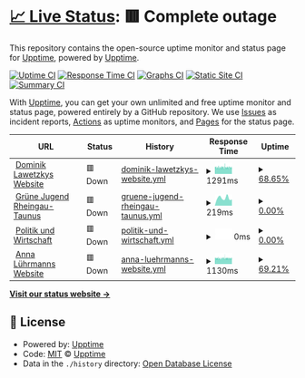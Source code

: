 # [📈 Live Status](https://status.dominiklawetzky.de): <!--live status--> **🟥 Complete outage**

This repository contains the open-source uptime monitor and status page for [Upptime](https://upptime.js.org), powered by [Upptime](https://github.com/upptime/upptime).

[![Uptime CI](https://github.com/dominiklawetzky/status-page/workflows/Uptime%20CI/badge.svg)](https://github.com/dominiklawetzky/status-page/actions?query=workflow%3A%22Uptime+CI%22)
[![Response Time CI](https://github.com/dominiklawetzky/status-page/workflows/Response%20Time%20CI/badge.svg)](https://github.com/dominiklawetzky/status-page/actions?query=workflow%3A%22Response+Time+CI%22)
[![Graphs CI](https://github.com/dominiklawetzky/status-page/workflows/Graphs%20CI/badge.svg)](https://github.com/dominiklawetzky/status-page/actions?query=workflow%3A%22Graphs+CI%22)
[![Static Site CI](https://github.com/dominiklawetzky/status-page/workflows/Static%20Site%20CI/badge.svg)](https://github.com/dominiklawetzky/status-page/actions?query=workflow%3A%22Static+Site+CI%22)
[![Summary CI](https://github.com/dominiklawetzky/status-page/workflows/Summary%20CI/badge.svg)](https://github.com/dominiklawetzky/status-page/actions?query=workflow%3A%22Summary+CI%22)

With [Upptime](https://upptime.js.org), you can get your own unlimited and free uptime monitor and status page, powered entirely by a GitHub repository. We use [Issues](https://github.com/upptime/upptime/issues) as incident reports, [Actions](https://github.com/dominiklawetzky/status-page/actions) as uptime monitors, and [Pages](https://status.dominiklawetzky.de) for the status page.

<!--start: status pages-->
<!-- This summary is generated by Upptime (https://github.com/upptime/upptime) -->
<!-- Do not edit this manually, your changes will be overwritten -->
<!-- prettier-ignore -->
| URL | Status | History | Response Time | Uptime |
| --- | ------ | ------- | ------------- | ------ |
| <img alt="" src="https://icons.duckduckgo.com/ip3/dominiklawetzky.de.ico" height="13"> [Dominik Lawetzkys Website](https://dominiklawetzky.de) | 🟥 Down | [dominik-lawetzkys-website.yml](https://github.com/dominiklawetzky/status-page/commits/HEAD/history/dominik-lawetzkys-website.yml) | <details><summary><img alt="Response time graph" src="./graphs/dominik-lawetzkys-website/response-time-week.png" height="20"> 1291ms</summary><br><a href="https://status.dominiklawetzky.de/history/dominik-lawetzkys-website"><img alt="Response time 1346" src="https://img.shields.io/endpoint?url=https%3A%2F%2Fraw.githubusercontent.com%2Fdominiklawetzky%2Fstatus-page%2FHEAD%2Fapi%2Fdominik-lawetzkys-website%2Fresponse-time.json"></a><br><a href="https://status.dominiklawetzky.de/history/dominik-lawetzkys-website"><img alt="24-hour response time 1235" src="https://img.shields.io/endpoint?url=https%3A%2F%2Fraw.githubusercontent.com%2Fdominiklawetzky%2Fstatus-page%2FHEAD%2Fapi%2Fdominik-lawetzkys-website%2Fresponse-time-day.json"></a><br><a href="https://status.dominiklawetzky.de/history/dominik-lawetzkys-website"><img alt="7-day response time 1291" src="https://img.shields.io/endpoint?url=https%3A%2F%2Fraw.githubusercontent.com%2Fdominiklawetzky%2Fstatus-page%2FHEAD%2Fapi%2Fdominik-lawetzkys-website%2Fresponse-time-week.json"></a><br><a href="https://status.dominiklawetzky.de/history/dominik-lawetzkys-website"><img alt="30-day response time 1317" src="https://img.shields.io/endpoint?url=https%3A%2F%2Fraw.githubusercontent.com%2Fdominiklawetzky%2Fstatus-page%2FHEAD%2Fapi%2Fdominik-lawetzkys-website%2Fresponse-time-month.json"></a><br><a href="https://status.dominiklawetzky.de/history/dominik-lawetzkys-website"><img alt="1-year response time 1342" src="https://img.shields.io/endpoint?url=https%3A%2F%2Fraw.githubusercontent.com%2Fdominiklawetzky%2Fstatus-page%2FHEAD%2Fapi%2Fdominik-lawetzkys-website%2Fresponse-time-year.json"></a></details> | <details><summary><a href="https://status.dominiklawetzky.de/history/dominik-lawetzkys-website">68.65%</a></summary><a href="https://status.dominiklawetzky.de/history/dominik-lawetzkys-website"><img alt="All-time uptime 99.84%" src="https://img.shields.io/endpoint?url=https%3A%2F%2Fraw.githubusercontent.com%2Fdominiklawetzky%2Fstatus-page%2FHEAD%2Fapi%2Fdominik-lawetzkys-website%2Fuptime.json"></a><br><a href="https://status.dominiklawetzky.de/history/dominik-lawetzkys-website"><img alt="24-hour uptime 56.39%" src="https://img.shields.io/endpoint?url=https%3A%2F%2Fraw.githubusercontent.com%2Fdominiklawetzky%2Fstatus-page%2FHEAD%2Fapi%2Fdominik-lawetzkys-website%2Fuptime-day.json"></a><br><a href="https://status.dominiklawetzky.de/history/dominik-lawetzkys-website"><img alt="7-day uptime 68.65%" src="https://img.shields.io/endpoint?url=https%3A%2F%2Fraw.githubusercontent.com%2Fdominiklawetzky%2Fstatus-page%2FHEAD%2Fapi%2Fdominik-lawetzkys-website%2Fuptime-week.json"></a><br><a href="https://status.dominiklawetzky.de/history/dominik-lawetzkys-website"><img alt="30-day uptime 92.06%" src="https://img.shields.io/endpoint?url=https%3A%2F%2Fraw.githubusercontent.com%2Fdominiklawetzky%2Fstatus-page%2FHEAD%2Fapi%2Fdominik-lawetzkys-website%2Fuptime-month.json"></a><br><a href="https://status.dominiklawetzky.de/history/dominik-lawetzkys-website"><img alt="1-year uptime 99.34%" src="https://img.shields.io/endpoint?url=https%3A%2F%2Fraw.githubusercontent.com%2Fdominiklawetzky%2Fstatus-page%2FHEAD%2Fapi%2Fdominik-lawetzkys-website%2Fuptime-year.json"></a></details>
| <img alt="" src="https://icons.duckduckgo.com/ip3/gj-rtk.de.ico" height="13"> [Grüne Jugend Rheingau-Taunus](https://gj-rtk.de) | 🟥 Down | [gruene-jugend-rheingau-taunus.yml](https://github.com/dominiklawetzky/status-page/commits/HEAD/history/gruene-jugend-rheingau-taunus.yml) | <details><summary><img alt="Response time graph" src="./graphs/gruene-jugend-rheingau-taunus/response-time-week.png" height="20"> 219ms</summary><br><a href="https://status.dominiklawetzky.de/history/gruene-jugend-rheingau-taunus"><img alt="Response time 201" src="https://img.shields.io/endpoint?url=https%3A%2F%2Fraw.githubusercontent.com%2Fdominiklawetzky%2Fstatus-page%2FHEAD%2Fapi%2Fgruene-jugend-rheingau-taunus%2Fresponse-time.json"></a><br><a href="https://status.dominiklawetzky.de/history/gruene-jugend-rheingau-taunus"><img alt="24-hour response time 183" src="https://img.shields.io/endpoint?url=https%3A%2F%2Fraw.githubusercontent.com%2Fdominiklawetzky%2Fstatus-page%2FHEAD%2Fapi%2Fgruene-jugend-rheingau-taunus%2Fresponse-time-day.json"></a><br><a href="https://status.dominiklawetzky.de/history/gruene-jugend-rheingau-taunus"><img alt="7-day response time 219" src="https://img.shields.io/endpoint?url=https%3A%2F%2Fraw.githubusercontent.com%2Fdominiklawetzky%2Fstatus-page%2FHEAD%2Fapi%2Fgruene-jugend-rheingau-taunus%2Fresponse-time-week.json"></a><br><a href="https://status.dominiklawetzky.de/history/gruene-jugend-rheingau-taunus"><img alt="30-day response time 224" src="https://img.shields.io/endpoint?url=https%3A%2F%2Fraw.githubusercontent.com%2Fdominiklawetzky%2Fstatus-page%2FHEAD%2Fapi%2Fgruene-jugend-rheingau-taunus%2Fresponse-time-month.json"></a><br><a href="https://status.dominiklawetzky.de/history/gruene-jugend-rheingau-taunus"><img alt="1-year response time 208" src="https://img.shields.io/endpoint?url=https%3A%2F%2Fraw.githubusercontent.com%2Fdominiklawetzky%2Fstatus-page%2FHEAD%2Fapi%2Fgruene-jugend-rheingau-taunus%2Fresponse-time-year.json"></a></details> | <details><summary><a href="https://status.dominiklawetzky.de/history/gruene-jugend-rheingau-taunus">0.00%</a></summary><a href="https://status.dominiklawetzky.de/history/gruene-jugend-rheingau-taunus"><img alt="All-time uptime 54.33%" src="https://img.shields.io/endpoint?url=https%3A%2F%2Fraw.githubusercontent.com%2Fdominiklawetzky%2Fstatus-page%2FHEAD%2Fapi%2Fgruene-jugend-rheingau-taunus%2Fuptime.json"></a><br><a href="https://status.dominiklawetzky.de/history/gruene-jugend-rheingau-taunus"><img alt="24-hour uptime 0.00%" src="https://img.shields.io/endpoint?url=https%3A%2F%2Fraw.githubusercontent.com%2Fdominiklawetzky%2Fstatus-page%2FHEAD%2Fapi%2Fgruene-jugend-rheingau-taunus%2Fuptime-day.json"></a><br><a href="https://status.dominiklawetzky.de/history/gruene-jugend-rheingau-taunus"><img alt="7-day uptime 0.00%" src="https://img.shields.io/endpoint?url=https%3A%2F%2Fraw.githubusercontent.com%2Fdominiklawetzky%2Fstatus-page%2FHEAD%2Fapi%2Fgruene-jugend-rheingau-taunus%2Fuptime-week.json"></a><br><a href="https://status.dominiklawetzky.de/history/gruene-jugend-rheingau-taunus"><img alt="30-day uptime 1.38%" src="https://img.shields.io/endpoint?url=https%3A%2F%2Fraw.githubusercontent.com%2Fdominiklawetzky%2Fstatus-page%2FHEAD%2Fapi%2Fgruene-jugend-rheingau-taunus%2Fuptime-month.json"></a><br><a href="https://status.dominiklawetzky.de/history/gruene-jugend-rheingau-taunus"><img alt="1-year uptime 0.00%" src="https://img.shields.io/endpoint?url=https%3A%2F%2Fraw.githubusercontent.com%2Fdominiklawetzky%2Fstatus-page%2FHEAD%2Fapi%2Fgruene-jugend-rheingau-taunus%2Fuptime-year.json"></a></details>
| <img alt="" src="https://icons.duckduckgo.com/ip3/politikundwirtschaft.de.ico" height="13"> [Politik und Wirtschaft](https://politikundwirtschaft.de) | 🟥 Down | [politik-und-wirtschaft.yml](https://github.com/dominiklawetzky/status-page/commits/HEAD/history/politik-und-wirtschaft.yml) | <details><summary><img alt="Response time graph" src="./graphs/politik-und-wirtschaft/response-time-week.png" height="20"> 0ms</summary><br><a href="https://status.dominiklawetzky.de/history/politik-und-wirtschaft"><img alt="Response time 0" src="https://img.shields.io/endpoint?url=https%3A%2F%2Fraw.githubusercontent.com%2Fdominiklawetzky%2Fstatus-page%2FHEAD%2Fapi%2Fpolitik-und-wirtschaft%2Fresponse-time.json"></a><br><a href="https://status.dominiklawetzky.de/history/politik-und-wirtschaft"><img alt="24-hour response time 0" src="https://img.shields.io/endpoint?url=https%3A%2F%2Fraw.githubusercontent.com%2Fdominiklawetzky%2Fstatus-page%2FHEAD%2Fapi%2Fpolitik-und-wirtschaft%2Fresponse-time-day.json"></a><br><a href="https://status.dominiklawetzky.de/history/politik-und-wirtschaft"><img alt="7-day response time 0" src="https://img.shields.io/endpoint?url=https%3A%2F%2Fraw.githubusercontent.com%2Fdominiklawetzky%2Fstatus-page%2FHEAD%2Fapi%2Fpolitik-und-wirtschaft%2Fresponse-time-week.json"></a><br><a href="https://status.dominiklawetzky.de/history/politik-und-wirtschaft"><img alt="30-day response time 0" src="https://img.shields.io/endpoint?url=https%3A%2F%2Fraw.githubusercontent.com%2Fdominiklawetzky%2Fstatus-page%2FHEAD%2Fapi%2Fpolitik-und-wirtschaft%2Fresponse-time-month.json"></a><br><a href="https://status.dominiklawetzky.de/history/politik-und-wirtschaft"><img alt="1-year response time 0" src="https://img.shields.io/endpoint?url=https%3A%2F%2Fraw.githubusercontent.com%2Fdominiklawetzky%2Fstatus-page%2FHEAD%2Fapi%2Fpolitik-und-wirtschaft%2Fresponse-time-year.json"></a></details> | <details><summary><a href="https://status.dominiklawetzky.de/history/politik-und-wirtschaft">0.00%</a></summary><a href="https://status.dominiklawetzky.de/history/politik-und-wirtschaft"><img alt="All-time uptime 19.03%" src="https://img.shields.io/endpoint?url=https%3A%2F%2Fraw.githubusercontent.com%2Fdominiklawetzky%2Fstatus-page%2FHEAD%2Fapi%2Fpolitik-und-wirtschaft%2Fuptime.json"></a><br><a href="https://status.dominiklawetzky.de/history/politik-und-wirtschaft"><img alt="24-hour uptime 0.00%" src="https://img.shields.io/endpoint?url=https%3A%2F%2Fraw.githubusercontent.com%2Fdominiklawetzky%2Fstatus-page%2FHEAD%2Fapi%2Fpolitik-und-wirtschaft%2Fuptime-day.json"></a><br><a href="https://status.dominiklawetzky.de/history/politik-und-wirtschaft"><img alt="7-day uptime 0.00%" src="https://img.shields.io/endpoint?url=https%3A%2F%2Fraw.githubusercontent.com%2Fdominiklawetzky%2Fstatus-page%2FHEAD%2Fapi%2Fpolitik-und-wirtschaft%2Fuptime-week.json"></a><br><a href="https://status.dominiklawetzky.de/history/politik-und-wirtschaft"><img alt="30-day uptime 1.38%" src="https://img.shields.io/endpoint?url=https%3A%2F%2Fraw.githubusercontent.com%2Fdominiklawetzky%2Fstatus-page%2FHEAD%2Fapi%2Fpolitik-und-wirtschaft%2Fuptime-month.json"></a><br><a href="https://status.dominiklawetzky.de/history/politik-und-wirtschaft"><img alt="1-year uptime 0.00%" src="https://img.shields.io/endpoint?url=https%3A%2F%2Fraw.githubusercontent.com%2Fdominiklawetzky%2Fstatus-page%2FHEAD%2Fapi%2Fpolitik-und-wirtschaft%2Fuptime-year.json"></a></details>
| <img alt="" src="https://icons.duckduckgo.com/ip3/anna-luehrmann.de.ico" height="13"> [Anna Lührmanns Website](https://anna-luehrmann.de) | 🟥 Down | [anna-luehrmanns-website.yml](https://github.com/dominiklawetzky/status-page/commits/HEAD/history/anna-luehrmanns-website.yml) | <details><summary><img alt="Response time graph" src="./graphs/anna-luehrmanns-website/response-time-week.png" height="20"> 1130ms</summary><br><a href="https://status.dominiklawetzky.de/history/anna-luehrmanns-website"><img alt="Response time 1116" src="https://img.shields.io/endpoint?url=https%3A%2F%2Fraw.githubusercontent.com%2Fdominiklawetzky%2Fstatus-page%2FHEAD%2Fapi%2Fanna-luehrmanns-website%2Fresponse-time.json"></a><br><a href="https://status.dominiklawetzky.de/history/anna-luehrmanns-website"><img alt="24-hour response time 1079" src="https://img.shields.io/endpoint?url=https%3A%2F%2Fraw.githubusercontent.com%2Fdominiklawetzky%2Fstatus-page%2FHEAD%2Fapi%2Fanna-luehrmanns-website%2Fresponse-time-day.json"></a><br><a href="https://status.dominiklawetzky.de/history/anna-luehrmanns-website"><img alt="7-day response time 1130" src="https://img.shields.io/endpoint?url=https%3A%2F%2Fraw.githubusercontent.com%2Fdominiklawetzky%2Fstatus-page%2FHEAD%2Fapi%2Fanna-luehrmanns-website%2Fresponse-time-week.json"></a><br><a href="https://status.dominiklawetzky.de/history/anna-luehrmanns-website"><img alt="30-day response time 1139" src="https://img.shields.io/endpoint?url=https%3A%2F%2Fraw.githubusercontent.com%2Fdominiklawetzky%2Fstatus-page%2FHEAD%2Fapi%2Fanna-luehrmanns-website%2Fresponse-time-month.json"></a><br><a href="https://status.dominiklawetzky.de/history/anna-luehrmanns-website"><img alt="1-year response time 1181" src="https://img.shields.io/endpoint?url=https%3A%2F%2Fraw.githubusercontent.com%2Fdominiklawetzky%2Fstatus-page%2FHEAD%2Fapi%2Fanna-luehrmanns-website%2Fresponse-time-year.json"></a></details> | <details><summary><a href="https://status.dominiklawetzky.de/history/anna-luehrmanns-website">69.21%</a></summary><a href="https://status.dominiklawetzky.de/history/anna-luehrmanns-website"><img alt="All-time uptime 99.84%" src="https://img.shields.io/endpoint?url=https%3A%2F%2Fraw.githubusercontent.com%2Fdominiklawetzky%2Fstatus-page%2FHEAD%2Fapi%2Fanna-luehrmanns-website%2Fuptime.json"></a><br><a href="https://status.dominiklawetzky.de/history/anna-luehrmanns-website"><img alt="24-hour uptime 57.02%" src="https://img.shields.io/endpoint?url=https%3A%2F%2Fraw.githubusercontent.com%2Fdominiklawetzky%2Fstatus-page%2FHEAD%2Fapi%2Fanna-luehrmanns-website%2Fuptime-day.json"></a><br><a href="https://status.dominiklawetzky.de/history/anna-luehrmanns-website"><img alt="7-day uptime 69.21%" src="https://img.shields.io/endpoint?url=https%3A%2F%2Fraw.githubusercontent.com%2Fdominiklawetzky%2Fstatus-page%2FHEAD%2Fapi%2Fanna-luehrmanns-website%2Fuptime-week.json"></a><br><a href="https://status.dominiklawetzky.de/history/anna-luehrmanns-website"><img alt="30-day uptime 92.14%" src="https://img.shields.io/endpoint?url=https%3A%2F%2Fraw.githubusercontent.com%2Fdominiklawetzky%2Fstatus-page%2FHEAD%2Fapi%2Fanna-luehrmanns-website%2Fuptime-month.json"></a><br><a href="https://status.dominiklawetzky.de/history/anna-luehrmanns-website"><img alt="1-year uptime 99.35%" src="https://img.shields.io/endpoint?url=https%3A%2F%2Fraw.githubusercontent.com%2Fdominiklawetzky%2Fstatus-page%2FHEAD%2Fapi%2Fanna-luehrmanns-website%2Fuptime-year.json"></a></details>

<!--end: status pages-->

[**Visit our status website →**](https://status.dominiklawetzky.de)

## 📄 License

- Powered by: [Upptime](https://github.com/upptime/upptime)
- Code: [MIT](./LICENSE) © [Upptime](https://upptime.js.org)
- Data in the `./history` directory: [Open Database License](https://opendatacommons.org/licenses/odbl/1-0/)
